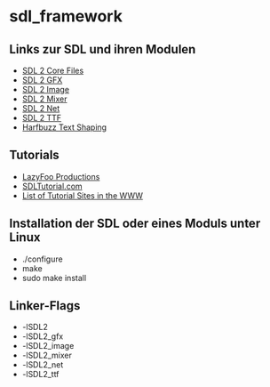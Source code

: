 # sdl_framework

## Links zur SDL und ihren Modulen

- [SDL 2 Core Files](https://github.com/libsdl-org/SDL)
- [SDL 2 GFX](https://www.ferzkopp.net/wordpress/2016/01/02/sdl_gfx-sdl2_gfx/)
- [SDL 2 Image](https://github.com/libsdl-org/SDL_image)
- [SDL 2 Mixer](https://github.com/libsdl-org/SDL_mixer)
- [SDL 2 Net](https://github.com/libsdl-org/SDL_net)
- [SDL 2 TTF](https://github.com/libsdl-org/SDL_ttf)
- [Harfbuzz Text Shaping](https://github.com/libsdl-org/harfbuzz)

## Tutorials

- [LazyFoo Productions](https://lazyfoo.net/tutorials/SDL/)
- [SDLTutorial.com](http://www.sdltutorials.com/)
- [List of Tutorial Sites in the WWW](https://wiki.libsdl.org/Tutorials)

## Installation der SDL oder eines Moduls unter Linux

- ./configure
- make
- sudo make install

## Linker-Flags

- -lSDL2
- -lSDL2_gfx
- -lSDL2_image
- -lSDL2_mixer
- -lSDL2_net
- -lSDL2_ttf
